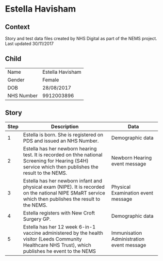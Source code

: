 # Estella Havisham
## Context
Story and test data files created by NHS Digital as part of the NEMS project. Last updated 30/11/2017
## Child

| | |
|---|---|
| Name | Estella Havisham |
| Gender | Female |
| DOB | 28/08/2017 |
| NHS Number | 9912003896 |

## Story

| Step | Description | Data |
|---|---|---|
| 1 | Estella is born. She is registered on PDS and issued an NHS Number. | Demographic data |
| 2 |  Estella has her newborn hearing test. It is recorded on thhe national Screening for Hearing (S4H) service which then publishes the result to the NEMS. | Newborn Hearing event message |
| 3 |  Estella has her newborn infant and physical exam (NIPE). It is recorded on the national NIPE SMaRT service which then publishes the result to the NEMS. | Physical Examination event message |
| 4 |  Estella registers with New Croft Surgery GP. | Demographic data |
| 5 |  Estella has her 12 week 6-in-1 vaccine administered by the health visitor (Leeds Community Healthcare NHS Trust), which publishes he event to the NEMS | Immunisation Administration event message |
